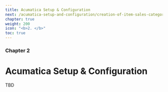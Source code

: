 ```yaml
---
title: Acumatica Setup & Configuration
next: /acumatica-setup-and-configuration/creation-of-item-sales-category
chapter: true
weight: 200
icon: "<b>2. </b>"
toc: true
---
```


### Chapter 2

# Acumatica Setup & Configuration

TBD

